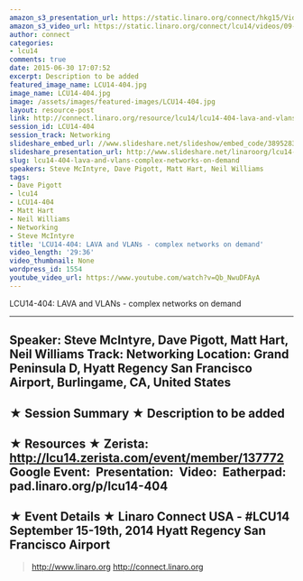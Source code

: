 ```yaml
---
amazon_s3_presentation_url: https://static.linaro.org/connect/hkg15/Videos/09-18-Thursday/LCU14-404.pdf
amazon_s3_video_url: https://static.linaro.org/connect/lcu14/videos/09-18-Thursday/LCU14-404-+LAVA+and+VLANs+-+complex+networks+on+demand.mp4
author: connect
categories:
- lcu14
comments: true
date: 2015-06-30 17:07:52
excerpt: Description to be added
featured_image_name: LCU14-404.jpg
image_name: LCU14-404.jpg
image: /assets/images/featured-images/LCU14-404.jpg
layout: resource-post
link: http://connect.linaro.org/resource/lcu14/lcu14-404-lava-and-vlans-complex-networks-on-demand/
session_id: LCU14-404
session_track: Networking
slideshare_embed_url: //www.slideshare.net/slideshow/embed_code/38952834
slideshare_presentation_url: http://www.slideshare.net/linaroorg/lcu14-404-lava-vlans-complex-networks-on-demand
slug: lcu14-404-lava-and-vlans-complex-networks-on-demand
speakers: Steve McIntyre, Dave Pigott, Matt Hart, Neil Williams
tags:
- Dave Pigott
- lcu14
- LCU14-404
- Matt Hart
- Neil Williams
- Networking
- Steve McIntyre
title: 'LCU14-404: LAVA and VLANs - complex networks on demand'
video_length: '29:36'
video_thumbnail: None
wordpress_id: 1554
youtube_video_url: https://www.youtube.com/watch?v=Qb_NwuDFAyA
---
```


LCU14-404: LAVA and VLANs - complex networks on demand

---------------------------------------------------

Speaker: Steve McIntyre, Dave Pigott, Matt Hart, Neil Williams
Track: Networking
Location: Grand Peninsula D, Hyatt Regency San Francisco Airport, Burlingame, CA, United States
---------------------------------------------------

★ Session Summary ★
Description to be added
---------------------------------------------------

★ Resources ★
Zerista: http://lcu14.zerista.com/event/member/137772
Google Event: 
Presentation: 
Video: 
Eatherpad: pad.linaro.org/p/lcu14-404
---------------------------------------------------

★ Event Details ★
Linaro Connect USA - #LCU14
September 15-19th, 2014
Hyatt Regency San Francisco Airport
---------------------------------------------------

> http://www.linaro.org
> http://connect.linaro.org
